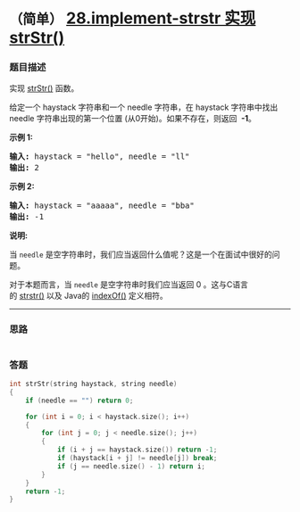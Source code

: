 # `（简单）` [28.implement-strstr 实现strStr()](https://leetcode-cn.com/problems/implement-strstr/)

### 题目描述
<p>实现&nbsp;<a href="https://baike.baidu.com/item/strstr/811469">strStr()</a>&nbsp;函数。</p>
<p>给定一个&nbsp;haystack 字符串和一个 needle 字符串，在 haystack 字符串中找出 needle 字符串出现的第一个位置 (从0开始)。如果不存在，则返回&nbsp; <strong>-1</strong>。</p>
<p><strong>示例 1:</strong></p>
<pre><strong>输入:</strong> haystack = "hello", needle = "ll"
<strong>输出:</strong> 2
</pre>

<p><strong>示例 2:</strong></p>
<pre><strong>输入:</strong> haystack = "aaaaa", needle = "bba"
<strong>输出:</strong> -1
</pre>

<p><strong>说明:</strong></p>
<p>当&nbsp;<code>needle</code>&nbsp;是空字符串时，我们应当返回什么值呢？这是一个在面试中很好的问题。</p>
<p>对于本题而言，当&nbsp;<code>needle</code>&nbsp;是空字符串时我们应当返回 0 。这与C语言的&nbsp;<a href="https://baike.baidu.com/item/strstr/811469">strstr()</a>&nbsp;以及 Java的&nbsp;<a href="https://docs.oracle.com/javase/7/docs/api/java/lang/String.html#indexOf(java.lang.String)">indexOf()</a>&nbsp;定义相符。</p>



---
### 思路
```

```


### 答题
``` C++
int strStr(string haystack, string needle)
{
	if (needle == "") return 0;

	for (int i = 0; i < haystack.size(); i++)
	{
		for (int j = 0; j < needle.size(); j++)
		{
			if (i + j == haystack.size()) return -1;
			if (haystack[i + j] != needle[j]) break;
			if (j == needle.size() - 1) return i;
		}
	}
	return -1;
}
```
